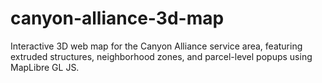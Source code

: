 # canyon-alliance-3d-map
Interactive 3D web map for the Canyon Alliance service area, featuring extruded structures, neighborhood zones, and parcel-level popups using MapLibre GL JS.
